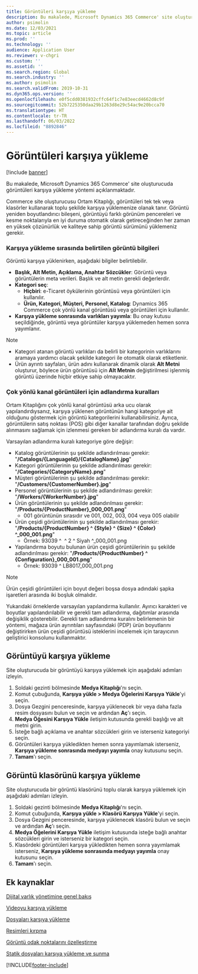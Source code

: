 ```yaml
---
title: Görüntüleri karşıya yükleme
description: Bu makalede, Microsoft Dynamics 365 Commerce' site oluşturucuda görüntüleri karşıya yükleme yöntemi açıklanmaktadır.
author: psimolin
ms.date: 12/03/2021
ms.topic: article
ms.prod: ''
ms.technology: ''
audience: Application User
ms.reviewer: v-chgri
ms.custom: ''
ms.assetid: ''
ms.search.region: Global
ms.search.industry: ''
ms.author: psimolin
ms.search.validFrom: 2019-10-31
ms.dyn365.ops.version: ''
ms.openlocfilehash: e0f5cdd0381932cffc64f1c7e83eecd4662d8c9f
ms.sourcegitcommit: 52b7225350daa29b1263d8e29c54ac9e20bcca70
ms.translationtype: HT
ms.contentlocale: tr-TR
ms.lasthandoff: 06/03/2022
ms.locfileid: "8892846"
---
```

# <a name="upload-images"></a>Görüntüleri karşıya yükleme

[!include [banner](includes/banner.md)]

Bu makalede, Microsoft Dynamics 365 Commerce' site oluşturucuda görüntüleri karşıya yükleme yöntemi açıklanmaktadır.

Commerce site oluşturucusu Ortam Kitaplığı, görüntüleri tek tek veya klasörler kullanarak toplu şekilde karşıya yüklemenize olanak tanır. Görüntü yeniden boyutlandırıcı bileşeni, görüntüyü farklı görünüm pencereleri ve kesme noktalarıyla en iyi duruma otomatik olarak getireceğinden her zaman en yüksek çözünürlük ve kaliteye sahip görüntü sürümünü yüklemeniz gerekir.

### <a name="image-information-specified-during-upload"></a>Karşıya yükleme sırasında belirtilen görüntü bilgileri

Görüntü karşıya yüklenirken, aşağıdaki bilgiler belirtilebilir.

- **Başlık, Alt Metin, Açıklama, Anahtar Sözcükler**: Görüntü veya görüntülerin meta verileri. Başlık ve alt metin gerekli değerlerdir.
- **Kategori seç**:
    - **Hiçbiri**: e-Ticaret öykülerinin görüntüsü veya görüntüleri için kullanılır.
    - **Ürün, Kategori, Müşteri, Personel, Katalog**: Dynamics 365 Commerce  çok yönlü kanal görüntüsü veya görüntüleri için kullanılır.
- **Karşıya yükleme sonrasında varlıkları yayımla**: Bu onay kutusu seçildiğinde, görüntü veya görüntüler karşıya yüklemeden hemen sonra yayımlanır.

> [!NOTE]
> - Kategori atanan görüntü varlıkları da belirli bir kategorinin varlıklarını aramaya yardımcı olacak şekilde kategori ile otomatik olarak etiketlenir.
> - Ürün ayrıntı sayfaları, ürün adını kullanarak dinamik olarak **Alt Metni** oluşturur, böylece ürün görüntüsü için **Alt Metnin** değiştirilmesi işlenmiş görüntü üzerinde hiçbir etkiye sahip olmayacaktır.

### <a name="naming-conventions-for-omni-channel-images"></a>Çok yönlü kanal görüntüleri için adlandırma kuralları 

Ortam Kitaplığını çok yönlü kanal görüntüsü arka ucu olarak yapılandırdıysanız, karşıya yüklenen görüntünün hangi kategoriye ait olduğunu göstermek için görüntü kategorilerini kullanabilirsiniz. Ayrıca, görüntülerin satış noktası (POS) gibi diğer kanallar tarafından doğru şekilde alınmasını sağlamak için izlenmesi gereken bir adlandırma kuralı da vardır.

Varsayılan adlandırma kuralı kategoriye göre değişir:
- Katalog görüntülerinin şu şekilde adlandırılması gerekir: "**/Catalogs/\{LanguageId\}/\{CatalogName\}.jpg**"
- Kategori görüntülerinin şu şekilde adlandırılması gerekir: "**/Categories/\{CategoryName\}.png**"
- Müşteri görüntülerinin şu şekilde adlandırılması gerekir: "**/Customers/\{CustomerNumber\}.jpg**"
- Personel görüntülerinin şu şekilde adlandırılması gerekir: "**/Workers/\{WorkerNumber\}.jpg**"
- Ürün görüntülerinin şu şekilde adlandırılması gerekir: "**/Products/\{ProductNumber\}\_000_001.png**"
    - 001 görüntünün sırasıdır ve 001, 002, 003, 004 veya 005 olabilir
- Ürün çeşidi görüntülerinin şu şekilde adlandırılması gerekir: "**/Products/\{ProductNumber\} \^ \{Style\} \^ \{Size\} \^ \{Color\} \^\_000_001.png**"
    - Örnek: 93039 \^ &nbsp;\^ 2 \^ Siyah \^\_000_001.png
- Yapılandırma boyutu bulunan ürün çeşidi görüntülerinin şu şekilde adlandırılması gerekir: "**/Products/\{ProductNumber\} \^ \{Configuration\}\_000_001.png**"
    - Örnek: 93039 \^ LB8017_000_001.png

> [!NOTE]
> Ürün çeşidi görüntüleri için boyut değeri boşsa dosya adındaki şapka işaretleri arasında iki boşluk olmalıdır.

Yukarıdaki örneklerde varsayılan yapılandırma kullanılır. Ayırıcı karakteri ve boyutlar yapılandırılabilir ve gerekli tam adlandırma, dağıtımlar arasında değişiklik gösterebilir. Gerekli tam adlandırma kuralını belirlemenin bir yöntemi, mağaza ürün ayrıntıları sayfasındaki (PDP) ürün boyutlarını değiştirirken ürün çeşidi görüntüsü isteklerini incelemek için tarayıcının geliştirici konsolunu kullanmaktır.

## <a name="upload-an-image"></a>Görüntüyü karşıya yükleme

Site oluşturucuda bir görüntüyü karşıya yüklemek için aşağıdaki adımları izleyin.

1. Soldaki gezinti bölmesinde **Medya Kitaplığı**'nı seçin.
1. Komut çubuğunda, **Karşıya yükle \> Medya Öğelerini Karşıya Yükle**'yi seçin.
1. Dosya Gezgini penceresinde, karşıya yüklenecek bir veya daha fazla resim dosyasını bulun ve seçin ve ardından **Aç**'ı seçin.
1. **Medya Öğesini Karşıya Yükle** iletişim kutusunda gerekli başlığı ve alt metni girin.
1. İsteğe bağlı açıklama ve anahtar sözcükleri girin ve isterseniz kategoriyi seçin. 
1. Görüntüleri karşıya yükledikten hemen sonra yayımlamak isterseniz, **Karşıya yükleme sonrasında medyayı yayımla** onay kutusunu seçin.
1. **Tamam**'ı seçin.

## <a name="upload-a-folder-of-images"></a>Görüntü klasörünü karşıya yükleme

Site oluşturucuda bir görüntü klasörünü toplu olarak karşıya yüklemek için aşağıdaki adımları izleyin.

1. Soldaki gezinti bölmesinde **Medya Kitaplığı**'nı seçin.
1. Komut çubuğunda, **Karşıya yükle \> Klasörü Karşıya Yükle**'yi seçin.
1. Dosya Gezgini penceresinde, karşıya yüklenecek klasörü bulun ve seçin ve ardından **Aç**'ı seçin.
1. **Medya Öğelerini Karşıya Yükle** iletişim kutusunda isteğe bağlı anahtar sözcükleri girin ve isterseniz bir kategori seçin. 
1. Klasördeki görüntüleri karşıya yükledikten hemen sonra yayımlamak isterseniz, **Karşıya yükleme sonrasında medyayı yayımla** onay kutusunu seçin.
1. **Tamam**'ı seçin.

## <a name="additional-resources"></a>Ek kaynaklar

[Dijital varlık yönetimine genel bakış](dam-overview.md)

[Videoyu karşıya yükleme](dam-upload-video.md)

[Dosyaları karşıya yükleme](dam-upload-files.md)

[Resimleri kırpma](dam-crop-images.md)

[Görüntü odak noktalarını özelleştirme](dam-custom-focal-point.md)

[Statik dosyaları karşıya yükleme ve sunma](upload-serve-static-files.md)


[!INCLUDE[footer-include](../includes/footer-banner.md)]
